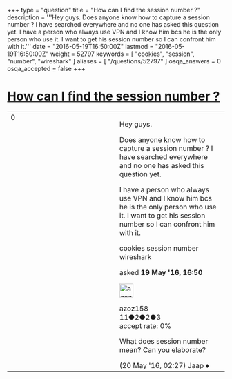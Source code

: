 +++
type = "question"
title = "How can I find the session number ?"
description = '''Hey guys. Does anyone know how to capture a session number ? I have searched everywhere and no one has asked this question yet. I have a person who always use VPN and I know him bcs he is the only person who use it. I want to get his session number so I can confront him with it.'''
date = "2016-05-19T16:50:00Z"
lastmod = "2016-05-19T16:50:00Z"
weight = 52797
keywords = [ "cookies", "session", "number", "wireshark" ]
aliases = [ "/questions/52797" ]
osqa_answers = 0
osqa_accepted = false
+++

<div class="headNormal">

# [How can I find the session number ?](/questions/52797/how-can-i-find-the-session-number)

</div>

<div id="main-body">

<div id="askform">

<table id="question-table" style="width:100%;"><colgroup><col style="width: 50%" /><col style="width: 50%" /></colgroup><tbody><tr class="odd"><td style="width: 30px; vertical-align: top"><div class="vote-buttons"><div id="post-52797-score" class="post-score" title="current number of votes">0</div><div id="favorite-count" class="favorite-count"></div></div></td><td><div id="item-right"><div class="question-body"><p>Hey guys.</p><p>Does anyone know how to capture a session number ? I have searched everywhere and no one has asked this question yet.</p><p>I have a person who always use VPN and I know him bcs he is the only person who use it. I want to get his session number so I can confront him with it.</p></div><div id="question-tags" class="tags-container tags">cookies session number wireshark</div><div id="question-controls" class="post-controls"></div><div class="post-update-info-container"><div class="post-update-info post-update-info-user"><p>asked <strong>19 May '16, 16:50</strong></p><img src="https://secure.gravatar.com/avatar/9c524a76dfdec4dce33b9809889555e4?s=32&amp;d=identicon&amp;r=g" class="gravatar" width="32" height="32" alt="azoz158&#39;s gravatar image" /><p>azoz158<br />
<span class="score" title="11 reputation points">11</span><span title="2 badges"><span class="badge1">●</span><span class="badgecount">2</span></span><span title="2 badges"><span class="silver">●</span><span class="badgecount">2</span></span><span title="3 badges"><span class="bronze">●</span><span class="badgecount">3</span></span><br />
<span class="accept_rate" title="Rate of the user&#39;s accepted answers">accept rate:</span> <span title="azoz158 has no accepted answers">0%</span></p></div></div><div id="comments-container-52797" class="comments-container"><span id="52802"></span><div id="comment-52802" class="comment"><div id="post-52802-score" class="comment-score"></div><div class="comment-text"><p>What does session number mean? Can you elaborate?</p></div><div id="comment-52802-info" class="comment-info"><span class="comment-age">(20 May '16, 02:27)</span> Jaap ♦</div></div></div><div id="comment-tools-52797" class="comment-tools"></div><div class="clear"></div><div id="comment-52797-form-container" class="comment-form-container"></div><div class="clear"></div></div></td></tr></tbody></table>

</div>

</div>

